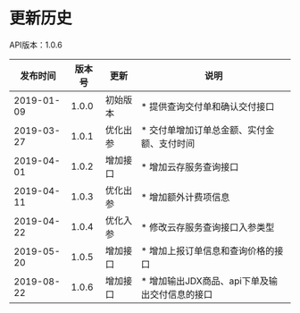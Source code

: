 # 更新历史 #
API版本：1.0.6

|发布时间|版本号|更新|说明|
|---|---|---|---|
|2019-01-09|1.0.0|初始版本|* 提供查询交付单和确认交付接口|
|2019-03-27|1.0.1|优化出参|* 交付单增加订单总金额、实付金额、支付时间|
|2019-04-01|1.0.2|增加接口|* 增加云存服务查询接口|
|2019-04-11|1.0.3|优化出参|* 增加额外计费项信息|
|2019-04-22|1.0.4|优化入参|* 修改云存服务查询接口入参类型|
|2019-05-20|1.0.5|增加接口|* 增加上报订单信息和查询价格的接口|
|2019-08-22|1.0.6|增加接口|* 增加输出JDX商品、api下单及输出交付信息的接口|
